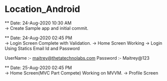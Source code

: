 # Location_Android

** Date: 24-Aug-2020 10:30 AM <br/>
-> Create Sample app and initial commit.


** Date: 24-Aug-2020 02:45 PM <br/>
-> Login Screen Complete with Validation.
-> Home Screen Working
-> Login Using Statics Email Id and Password

UserName :- maitrey@thetatechnolabs.com
Password :- Maitrey@123

** Date: 25-Aug-2020 02:45 PM <br/>
-> Home Screen(MVC Part Compete) Working on MVVM.
-> Profile Screen
